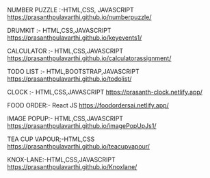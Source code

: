 NUMBER PUZZLE :-HTML,CSS, JAVASCRIPT https://prasanthpulavarthi.github.io/numberpuzzle/

DRUMKIT :- HTML,CSS,JAVASCRIPT https://prasanthpulavarthi.github.io/keyevents1/

CALCULATOR :- HTML,CSS,JAVASCRIPT https://prasanthpulavarthi.github.io/calculatorassignment/

TODO LIST :- HTML,BOOTSTRAP,JAVASCRIPT https://prasanthpulavarthi.github.io/todolist/

CLOCK :- HTML,CSS,JAVASCRIPT https://prasanth-clock.netlify.app/

FOOD ORDER:- React JS https://foodordersai.netlify.app/

IMAGE POPUP:- HTML,CSS,JAVASCRIPT https://prasanthpulavarthi.github.io/imagePopUpJs1/

TEA CUP VAPOUR;-HTML,CSS https://prasanthpulavarthi.github.io/teacupvapour/

KNOX-LANE:-HTML,CSS,JAVASCRIPT https://prasanthpulavarthi.github.io/Knoxlane/
